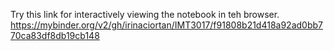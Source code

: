 Try this link for interactively viewing the notebook in teh browser. https://mybinder.org/v2/gh/irinaciortan/IMT3017/f91808b21d418a92ad0bb770ca83df8db19cb148
